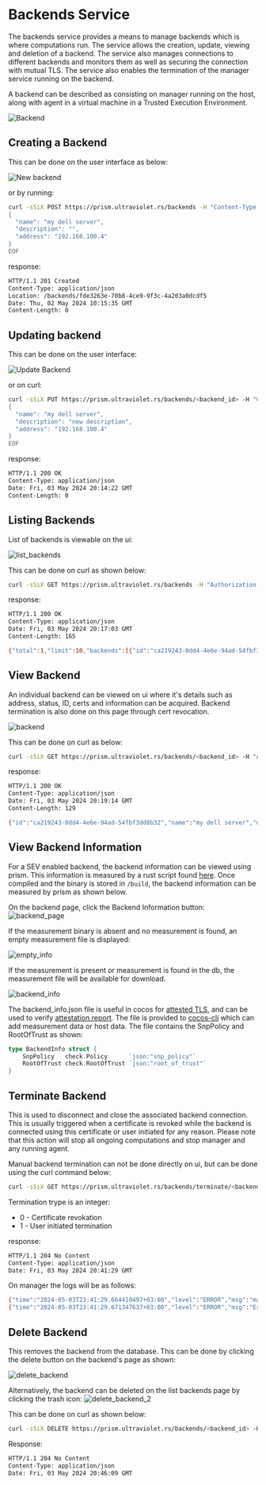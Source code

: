 # Backends Service
The backends service provides a means to manage backends which is where computations run. The service allows the creation, update, viewing and deletion of a backend. The service also manages connections to different backends and monitors them as well as securing the connection with mutual TLS. The service also enables the termination of the manager service running on the backend.

A backend can be described as consisting on manager running on the host, along with agent in a virtual machine in a Trusted Execution Environment.

![Backend](img/backend.drawio.png)

## Creating a Backend
This can be done on the user interface as below:

![New backend](img/ui/new%20backend.png)

or by running:
```bash
curl -sSiX POST https://prism.ultraviolet.rs/backends -H "Content-Type: application/json" -H "Authorization: Bearer <user_token>" -d @- << EOF
{
  "name": "my dell server",
  "description": "",
  "address": "192.168.100.4"
}
EOF
```

response:

```bash
HTTP/1.1 201 Created
Content-Type: application/json
Location: /backends/fde3263e-70b8-4ce9-9f3c-4a203a0dcdf5
Date: Thu, 02 May 2024 10:15:35 GMT
Content-Length: 0
```

## Updating backend
This can be done on the user interface:

![Update Backend](img/ui/update%20backend.png)

or on curl:
```bash
curl -sSiX PUT https://prism.ultraviolet.rs/backends/<backend_id> -H "Content-Type: application/json" -H "Authorization: Bearer <user_token>" -d @- << EOF
{
  "name": "my dell server",
  "description": "new description",
  "address": "192.168.100.4"
}
EOF
```

response:
```bash
HTTP/1.1 200 OK
Content-Type: application/json
Date: Fri, 03 May 2024 20:14:22 GMT
Content-Length: 0
```

## Listing Backends
List of backends is viewable on the ui:

![list_backends](img/backends_page.png)

This can be done on curl as shown below:

```bash
curl -sSiX GET https://prism.ultraviolet.rs/backends -H "Authorization: Bearer <user_token>"
```

response:

```bash
HTTP/1.1 200 OK
Content-Type: application/json
Date: Fri, 03 May 2024 20:17:03 GMT
Content-Length: 165

{"total":1,"limit":10,"backends":[{"id":"ca219243-0dd4-4e6e-94ad-54fbf3dd8b32","name":"my dell server","description":"some description","address":"192.168.100.4"}]}
```

## View Backend
An individual backend can be viewed on ui where it's details such as address, status, ID, certs and information can be acquired. Backend termination is also done on this page through cert revocation.

![backend](img/backend.png)

This can be done on curl as below:

```bash
curl -sSiX GET https://prism.ultraviolet.rs/backends/<backend_id> -H "Authorization: Bearer <user_token>"
```

response:

```bash
HTTP/1.1 200 OK
Content-Type: application/json
Date: Fri, 03 May 2024 20:19:14 GMT
Content-Length: 129

{"id":"ca219243-0dd4-4e6e-94ad-54fbf3dd8b32","name":"my dell server","description":"some description","address":"192.168.100.4"}
```

## View Backend Information
For a SEV enabled backend, the backend information can be viewed using prism. This information is measured by a rust script found [here](https://github.com/ultravioletrs/cocos/blob/main/scripts/backend_info/src/main.rs). Once compiled and the binary is stored in `/build`, the backend information can be measured by prism as shown below.

On the backend page, click the Backend Information button:
![backend_page](img/backend_page.png)

If the measurement binary is absent and no measurement is found, an empty measurement file is displayed:

![empty_info](img/empty_backend_info.png)

If the measurement is present or measurement is found in the db, the measurement file will be available for download.

![backend_info](img/backend_info.png)

The backend_info.json file is useful in cocos for [attested TLS](https://docs.cocos.ultraviolet.rs/attestation/#attested-tls), and can be used to verify [attestation report](https://docs.cocos.ultraviolet.rs/cli/#fetch-and-validate-attestation-report). The file is provided to [cocos-cli](https://docs.cocos.ultraviolet.rs/cli/#backend-info) which can add measurement data or host data. The file contains the SnpPolicy and RootOfTrust as shown:

```go
type BackendInfo struct {
    SnpPolicy   check.Policy      `json:"snp_policy"`
    RootOfTrust check.RootOfTrust `json:"root_of_trust"`
}
```

## Terminate Backend
This is used to disconnect and close the associated backend connection. This is usually triggered when a certificate is revoked while the backend is connected using this certificate or user initiated for any reason.
Please note that this action will stop all ongoing computations and stop manager and any running agent.

Manual backend termination can not be done directly on ui, but can be done using the curl command below:

```bash
curl -sSiX GET https://prism.ultraviolet.rs/backends/terminate/<backend_id>/<termination_type> -H "Authorization: Bearer <user_token>"
```

Termination trype is an integer:
- 0 - Certificate revokation
- 1 - User initiated termination

response:
```bash
HTTP/1.1 204 No Content
Content-Type: application/json
Date: Fri, 03 May 2024 20:41:29 GMT
```

On manager the logs will be as follows:
```bash
{"time":"2024-05-03T23:41:29.664410497+03:00","level":"ERROR","msg":"manager service terminated: server requested client termination\nBackend Closed"}
{"time":"2024-05-03T23:41:29.671347637+03:00","level":"ERROR","msg":"Error shutting down tracer provider: context canceled"}
```

## Delete Backend
This removes the backend from the database. This can be done by clicking the delete button on the backend's page as shown:

![delete_backend](img/delete_backend_1.png)

Alternatively, the backend can be deleted on the list backends page by clicking the trash icon:
![delete_backend_2](img/delete_backend_2.png)

This can be done on curl as shown below:

```bash
curl -sSiX DELETE https://prism.ultraviolet.rs/backends/<backend_id> -H "Authorization: Bearer <user_token>"
```

Response:
```bash
HTTP/1.1 204 No Content
Content-Type: application/json
Date: Fri, 03 May 2024 20:46:09 GMT
```
